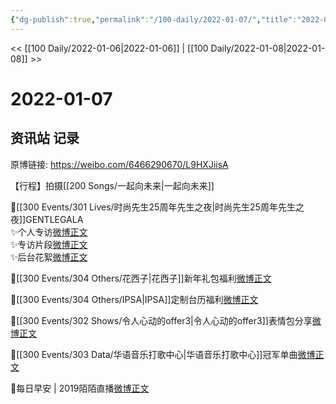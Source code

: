 ```yaml
---
{"dg-publish":true,"permalink":"/100-daily/2022-01-07/","title":"2022-01-07"}
---
```



<< [[100 Daily/2022-01-06\|2022-01-06]] | [[100 Daily/2022-01-08\|2022-01-08]] >>

# 2022-01-07

## 资讯站 记录

原博链接: https://weibo.com/6466290670/L9HXJiisA

【行程】拍摄[[200 Songs/一起向未来\|一起向未来]]

🌟[[300 Events/301 Lives/时尚先生25周年先生之夜\|时尚先生25周年先生之夜]]GENTLEGALA  
✨个人专访[微博正文](https://m.weibo.cn/6466290670/4723055869296792)  
✨专访片段[微博正文](https://m.weibo.cn/6466290670/4723112572357611)  
✨后台花絮[微博正文](https://m.weibo.cn/6466290670/4722970674855998)

🌟[[300 Events/304 Others/花西子\|花西子]]新年礼包福利[微博正文](https://m.weibo.cn/6466290670/4722946561541434)

🌟[[300 Events/304 Others/IPSA\|IPSA]]定制台历福利[微博正文](https://m.weibo.cn/6466290670/4723075810331213)

🌟[[300 Events/302 Shows/令人心动的offer3\|令人心动的offer3]]表情包分享[微博正文](https://m.weibo.cn/6466290670/4723026354505195)

🌟[[300 Events/303 Data/华语音乐打歌中心\|华语音乐打歌中心]]冠军单曲[微博正文](https://m.weibo.cn/6466290670/4722992900999225)

🌟每日早安 | 2019陌陌直播[微博正文](https://m.weibo.cn/6466290670/4722918284855579)
